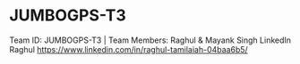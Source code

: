 # JUMBOGPS-T3
Team ID: JUMBOGPS-T3 | Team Members: Raghul &amp; Mayank Singh
LinkedIn 
Raghul
https://www.linkedin.com/in/raghul-tamilaiah-04baa6b5/
